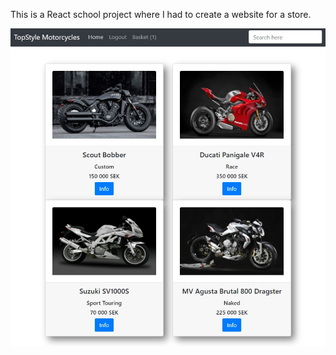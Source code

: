 This is a React school project where I had to create a website for a store. 


![screenshot](https://github.com/pops-git/webbshop/blob/master/Images/Home.jpg)

